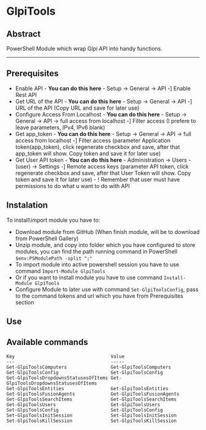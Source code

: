 # GlpiTools

## Abstract

PowerShell Module which wrap Glpi API into handy functions.

***

## Prerequisites

 * Enable API - **You can do this here** - Setup -> General -> API -] Enable Rest API
 * Get URL of the API - **You can do this here** - Setup -> General -> API -] URL of the API (Copy URL and save for later use)
 * Configure Access From Localhost - **You can do this here** - Setup -> General -> API -> full access from localhost -] Filter access (I prefere to leave parameters, IPv4, IPv6 blank)
 * Get app_token - **You can do this here** - Setup -> General -> API -> full access from localhost -] Filter access (parameter Application token(app_token), click regenerate checkbox and save, after that app_token will show. Copy token and save it for later use)
 * Get User API token - **You can do this here** - Administration -> Users - (user) -> Settings -] Remote access keys (parameter API token, click regenerate checkbox and save, after that User Token will show. Copy token and save it for later use) - ! Remember that user must have permissions to do what u want to do with API

 ## Instalation

 To install\import module you have to:
 
 * Download module from GitHub (When finish module, will be to download from PowerShell Gallery)
 * Unzip module, and copy into folder which you have configured to store modules, you can find the path running command in PowerShell ``` $env:PSModulePath -split ";" ```
 * To import module into active powershell session you have to use command ` Import-Module GlpiTools `
 * Or if you want to install module you have to use command ` Install-Module GlpiTools `
 * Configure Module to later use with command `Set-GlpiToolsConfig`, pass to the command tokens and url which you have from Prerequisites section

 ## Use

 ## Available commands

 ```
 Key                                   Value
 ---                                   -----
 Get-GlpiToolsComputers                Get-GlpiToolsComputers
 Get-GlpiToolsConfig                   Get-GlpiToolsConfig
 Get-GlpiToolsDropdownsStatusesOfItems Get-GlpiToolsDropdownsStatusesOfItems
 Get-GlpiToolsEntities                 Get-GlpiToolsEntities
 Get-GlpiToolsFusionAgents             Get-GlpiToolsFusionAgents
 Get-GlpiToolsSearchItems              Get-GlpiToolsSearchItems
 Get-GlpiToolsUsers                    Get-GlpiToolsUsers
 Set-GlpiToolsConfig                   Set-GlpiToolsConfig
 Set-GlpiToolsInitSession              Set-GlpiToolsInitSession
 Set-GlpiToolsKillSession              Set-GlpiToolsKillSession
 ```